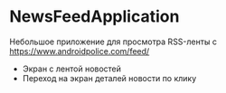 # NewsFeedApplication
Небольшое приложение для просмотра RSS-ленты с https://www.androidpolice.com/feed/
- Экран с лентой новостей
- Переход на экран деталей новости по клику
